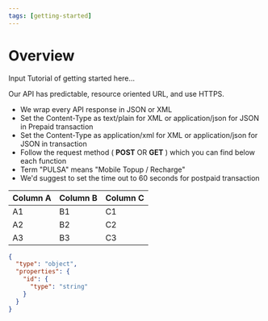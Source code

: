 ```yaml
---
tags: [getting-started]
---
```


# Overview

Input Tutorial of getting started here...

Our API has predictable, resource oriented URL, and use HTTPS.
- We wrap every API response in JSON or XML
- Set the Content-Type as text/plain for XML or application/json for JSON in Prepaid transaction
- Set the Content-Type as application/xml for XML or application/json for JSON in transaction
- Follow the request method ( **POST** OR **GET** ) which you can find below each function
- Term "PULSA" means "Mobile Topup / Recharge"
- We'd suggest to set the time out to 60 seconds for postpaid transaction

| Column A | Column B | Column C |
| -------- | -------- | -------- |
| A1       | B1       | C1       |
| A2       | B2       | C2       |
| A3       | B3       | C3       |

```json json_schema
{
  "type": "object",
  "properties": {
    "id": {
      "type": "string"
    }
  }
}
```
